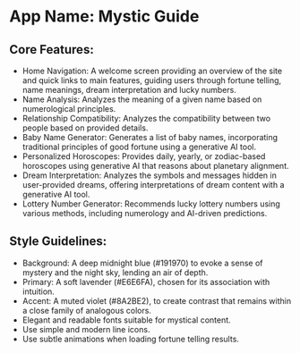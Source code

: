 # **App Name**: Mystic Guide

## Core Features:

- Home Navigation: A welcome screen providing an overview of the site and quick links to main features, guiding users through fortune telling, name meanings, dream interpretation and lucky numbers.
- Name Analysis: Analyzes the meaning of a given name based on numerological principles.
- Relationship Compatibility: Analyzes the compatibility between two people based on provided details.
- Baby Name Generator: Generates a list of baby names, incorporating traditional principles of good fortune using a generative AI tool.
- Personalized Horoscopes: Provides daily, yearly, or zodiac-based horoscopes using generative AI that reasons about planetary alignment.
- Dream Interpretation: Analyzes the symbols and messages hidden in user-provided dreams, offering interpretations of dream content with a generative AI tool.
- Lottery Number Generator: Recommends lucky lottery numbers using various methods, including numerology and AI-driven predictions.

## Style Guidelines:

- Background: A deep midnight blue (#191970) to evoke a sense of mystery and the night sky, lending an air of depth.
- Primary: A soft lavender (#E6E6FA), chosen for its association with intuition.
- Accent: A muted violet (#8A2BE2), to create contrast that remains within a close family of analogous colors.
- Elegant and readable fonts suitable for mystical content.
- Use simple and modern line icons.
- Use subtle animations when loading fortune telling results.